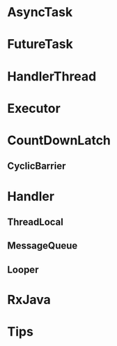 # AsyncTask
# FutureTask
# HandlerThread
# Executor
# CountDownLatch
## CyclicBarrier
# Handler
## ThreadLocal
## MessageQueue
## Looper
# RxJava
# Tips
